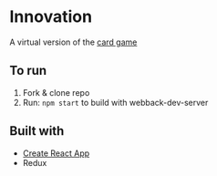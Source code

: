 # Innovation

A virtual version of the [card game](http://asmadigames.com/files/InnovationRules.pdf)

## To run

1. Fork & clone repo
2. Run: `npm start` to build with webback-dev-server

## Built with

- [Create React App](https://create-react-app.dev/)
- Redux